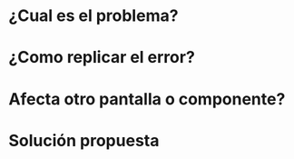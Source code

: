 # ¿Cual es el problema? 

# ¿Como replicar el error?

# Afecta otro pantalla o componente?

# Solución propuesta
